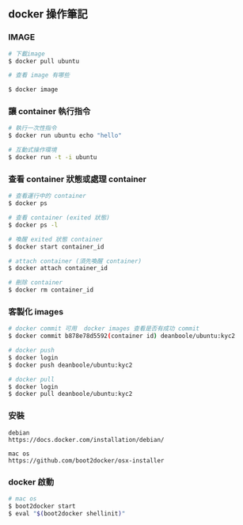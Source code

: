 ## docker 操作筆記

### IMAGE

```bash
# 下載image
$ docker pull ubuntu

# 查看 image 有哪些

$ docker image
```

### 讓 container 執行指令

```bash
# 執行一次性指令
$ docker run ubuntu echo "hello"

# 互動式操作環境
$ docker run -t -i ubuntu
```

### 查看 container 狀態或處理 container

```bash
# 查看運行中的 container
$ docker ps

# 查看 container (exited 狀態)
$ docker ps -l

# 喚醒 exited 狀態 container
$ docker start container_id

# attach container (須先喚醒 container)
$ docker attach container_id

# 刪除 container
$ docker rm container_id
```

### 客製化 images

```bash
# docker commit 可用  docker images 查看是否有成功 commit
$ docker commit b878e78d5592(container id) deanboole/ubuntu:kyc2

# docker push
$ docker login
$ docker push deanboole/ubuntu:kyc2

# docker pull
$ docker login
$ docker pull deanboole/ubuntu:kyc2
```

### 安裝

```
debian
https://docs.docker.com/installation/debian/

mac os
https://github.com/boot2docker/osx-installer
```

### docker 啟動
```bash
# mac os
$ boot2docker start
$ eval "$(boot2docker shellinit)"
```
